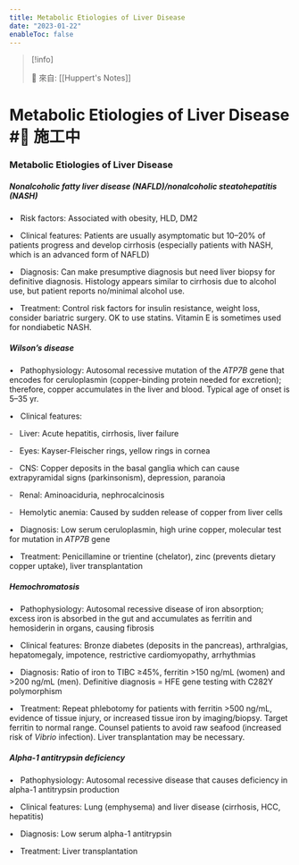 ```yaml
---
title: Metabolic Etiologies of Liver Disease
date: "2023-01-22"
enableToc: false
---
```


> [!info]
>
> 🌱 來自: [[Huppert's Notes]]

# Metabolic Etiologies of Liver Disease #🚧 施工中

### Metabolic Etiologies of Liver Disease

##### Nonalcoholic fatty liver disease (NAFLD)/nonalcoholic steatohepatitis (NASH)

•   Risk factors: Associated with obesity, HLD, DM2

•   Clinical features: Patients are usually asymptomatic but 10–20% of patients progress and develop cirrhosis (especially patients with NASH, which is an advanced form of NAFLD)

•   Diagnosis: Can make presumptive diagnosis but need liver biopsy for definitive diagnosis. Histology appears similar to cirrhosis due to alcohol use, but patient reports no/minimal alcohol use.

•   Treatment: Control risk factors for insulin resistance, weight loss, consider bariatric surgery. OK to use statins. Vitamin E is sometimes used for nondiabetic NASH.

##### Wilson’s disease

•   Pathophysiology: Autosomal recessive mutation of the *ATP7B* gene that encodes for ceruloplasmin (copper-binding protein needed for excretion); therefore, copper accumulates in the liver and blood. Typical age of onset is 5–35 yr.

•   Clinical features:

-   Liver: Acute hepatitis, cirrhosis, liver failure

-   Eyes: Kayser-Fleischer rings, yellow rings in cornea

-   CNS: Copper deposits in the basal ganglia which can cause extrapyramidal signs (parkinsonism), depression, paranoia

-   Renal: Aminoaciduria, nephrocalcinosis

-   Hemolytic anemia: Caused by sudden release of copper from liver cells

•   Diagnosis: Low serum ceruloplasmin, high urine copper, molecular test for mutation in *ATP7B* gene

•   Treatment: Penicillamine or trientine (chelator), zinc (prevents dietary copper uptake), liver transplantation

##### Hemochromatosis

•   Pathophysiology: Autosomal recessive disease of iron absorption; excess iron is absorbed in the gut and accumulates as ferritin and hemosiderin in organs, causing fibrosis

•   Clinical features: Bronze diabetes (deposits in the pancreas), arthralgias, hepatomegaly, impotence, restrictive cardiomyopathy, arrhythmias

•   Diagnosis: Ratio of iron to TIBC ≥45%, ferritin >150 ng/mL (women) and >200 ng/mL (men). Definitive diagnosis = HFE gene testing with C282Y polymorphism

•   Treatment: Repeat phlebotomy for patients with ferritin >500 ng/mL, evidence of tissue injury, or increased tissue iron by imaging/biopsy. Target ferritin to normal range. Counsel patients to avoid raw seafood (increased risk of *Vibrio* infection). Liver transplantation may be necessary.

##### Alpha-1 antitrypsin deficiency

•   Pathophysiology: Autosomal recessive disease that causes deficiency in alpha-1 antitrypsin production

•   Clinical features: Lung (emphysema) and liver disease (cirrhosis, HCC, hepatitis)

•   Diagnosis: Low serum alpha-1 antitrypsin

•   Treatment: Liver transplantation

